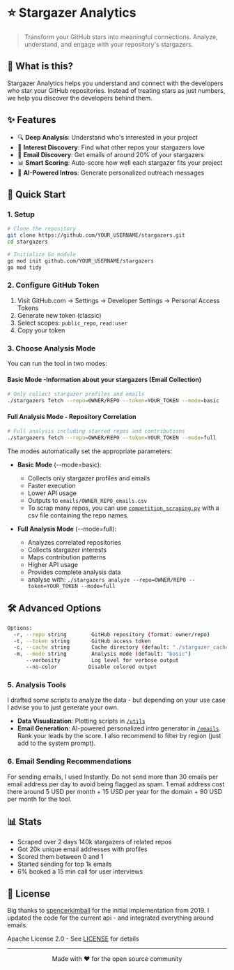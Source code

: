 # ⭐️ Stargazer Analytics

> Transform your GitHub stars into meaningful connections. Analyze, understand, and engage with your repository's stargazers.

## 🎯 What is this?

Stargazer Analytics helps you understand and connect with the developers who star your GitHub repositories. Instead of treating stars as just numbers, we help you discover the developers behind them.

## ✨ Features

- 🔍 **Deep Analysis**: Understand who's interested in your project
- 🎯 **Interest Discovery**: Find what other repos your stargazers love
- 📧 **Email Discovery**: Get emails of around 20% of your stargazers 
- 📊 **Smart Scoring**: Auto-score how well each stargazer fits your project
- 💌 **AI-Powered Intros**: Generate personalized outreach messages

## 🚀 Quick Start

### 1. Setup
```bash
# Clone the repository
git clone https://github.com/YOUR_USERNAME/stargazers.git
cd stargazers

# Initialize Go module
go mod init github.com/YOUR_USERNAME/stargazers
go mod tidy
```

### 2. Configure GitHub Token
1. Visit GitHub.com → Settings → Developer Settings → Personal Access Tokens
2. Generate new token (classic)
3. Select scopes: `public_repo`, `read:user`
4. Copy your token

### 3. Choose Analysis Mode

You can run the tool in two modes:

#### Basic Mode -Information about your stargazers (Email Collection)
```bash
# Only collect stargazer profiles and emails
./stargazers fetch --repo=OWNER/REPO --token=YOUR_TOKEN --mode=basic
```

#### Full Analysis Mode - Repository Correlation
```bash
# Full analysis including starred repos and contributions
./stargazers fetch --repo=OWNER/REPO --token=YOUR_TOKEN --mode=full
```

The modes automatically set the appropriate parameters:

- **Basic Mode** (--mode=basic):
  - Collects only stargazer profiles and emails
  - Faster execution
  - Lower API usage
  - Outputs to `emails/OWNER_REPO_emails.csv`
  - To scrap many repos, you can use [`competition_scraping.py`](competition_scraping.py) with a csv file containing the repo names.

- **Full Analysis Mode** (--mode=full):
  - Analyzes correlated repositories
  - Collects stargazer interests
  - Maps contribution patterns
  - Higher API usage
  - Provides complete analysis data
  - analyse with: `./stargazers analyze --repo=OWNER/REPO --token=YOUR_TOKEN --mode=full`


## 🛠 Advanced Options

```bash
Options:
  -r, --repo string        GitHub repository (format: owner/repo)
  -t, --token string       GitHub access token
  -c, --cache string       Cache directory (default: "./stargazer_cache")
  -m, --mode string        Analysis mode (default: "basic")
      --verbosity          Log level for verbose output
      --no-color          Disable colored output
```

### 5. Analysis Tools

I drafted some scripts to analyze the data - but depending on your use case I advise you to just generate your own.
- **Data Visualization**: Plotting scripts in [`/utils`](utils)
- **Email Generation**: AI-powered personalized intro generator in [`/emails`](emails). Rank your leads by the score. I also recommend to filter by region (just add to the system prompt).

### 6. Email Sending Recommendations

For sending emails, I used Instantly. Do not send more than 30 emails per email address per day to avoid being flagged as spam.
1 email address cost there around 5 USD per month + 15 USD per year for the domain + 90 USD per month for the tool.

## 📊 Stats

- Scraped over 2 days 140k stargazers of related repos
- Got 20k unique email addresses with profiles
- Scored them between 0 and 1
- Started sending for top 1k emails
- 6% booked a 15 min call for user interviews

## 📜 License

Big thanks to [spencerkimball](https://github.com/spencerkimball) for the initial implementation from 2019. 
I updated the code for the current api - and integrated everything around emails. 

Apache License 2.0 - See [LICENSE](LICENSE) for details

---

<p align="center">
Made with ❤️ for the open source community
</p>
